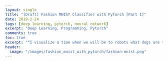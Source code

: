 ```yaml
---
layout: single
title: "[Draft] Fashion MNIST Classifier with Pytorch [Part I]"
date: 2019-2-24
tags: [deep learning, pytorch, neural network]
excerpt: "Deep Learning, Programming, Pytorch"
comments: true
toc: true
excerpt: "“I visualize a time when we will be to robots what dogs are to humans, and I’m rooting for the machines.” —Claude Shannon"
header:
  image: "/images/fashion_mnist_with_pytorch/fashion-mnist.png"
---
```

